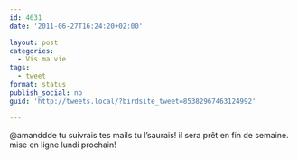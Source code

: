 ```yaml
---
id: 4631
date: '2011-06-27T16:24:20+02:00'

layout: post
categories:
  - Vis ma vie
tags:
  - tweet
format: status
publish_social: no
guid: 'http://tweets.local/?birdsite_tweet=85382967463124992'

---
```


@amanddde tu suivrais tes mails tu l’saurais! il sera prêt en fin de semaine. mise en ligne lundi prochain!